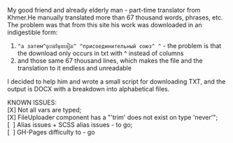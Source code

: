 My good friend and already elderly man - part-time translator from Khmer.He manually translated more than 67 thousand words, phrases, etc.
The problem was that from this site his work was downloaded in an indigestible form:

1. `^а затем^ចុះទៅមុខទៀត^ ^присоединительный союз^ ^` - the problem is that the download only occurs in txt with ^ instead of columns
2. and those same 67 thousand lines, which makes the file and the translation to it endless and unreadable

I decided to help him and wrote a small script for downloading TXT, and the output is DOCX with a breakdown into alphabetical files.

KNOWN ISSUES:<br>
[X] Not all vars are typed;<br>
[X] FileUploader component has a "'trim' does not exist on type 'never'";<br>
[&nbsp;&nbsp;] Alias issues + SCSS alias issues - to go;<br>
[&nbsp;&nbsp;] GH-Pages difficulty to - go<br>
